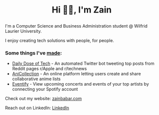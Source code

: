 # <p align="center">Hi 👋🏽, I'm Zain</p>

I'm a Computer Science and Business Administration student @ Wilfrid Laurier University.

I enjoy creating tech solutions with people, for people.

### Some things I've [made](https://github.com/ZainBabarr?tab=repositories):
- [Daily Dose of Tech](https://x.com/Dose_ofTech) - An automated Twitter bot tweeting top posts from Reddit pages r/Apple and r/technews
- [AniCollection](https://anicollection.org/) - An online platform letting users create and share collaborative anime lists
- [Eventify](https://eventify.one/) - View upcoming concerts and events of your top artists by connecting your Spotify account

Check out my website: [zainbabar.com](https://zainbabar.com)  

Reach out on LinkedIn: [LinkedIn](https://www.linkedin.com/in/z-babar/)

<!--
**ZainBabarr/ZainBabarr** is a ✨ _special_ ✨ repository because its `README.md` (this file) appears on your GitHub profile.

Here are some ideas to get you started:

- 🔭 I’m currently working on ...
- 🌱 I’m currently learning ...
- 👯 I’m looking to collaborate on ...
- 🤔 I’m looking for help with ...
- 💬 Ask me about ...
- 📫 How to reach me: ...
- 😄 Pronouns: ...
- ⚡ Fun fact: ...
-->
